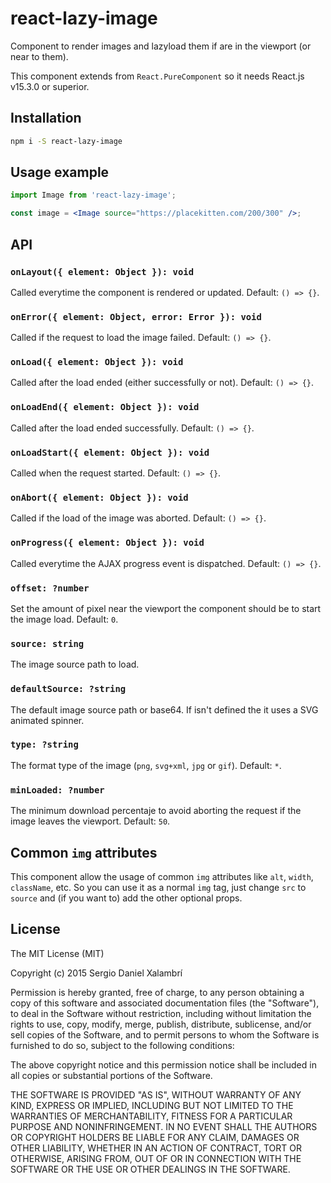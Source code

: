 # react-lazy-image
Component to render images and lazyload them if are in the viewport (or near to them).

This component extends from `React.PureComponent` so it needs React.js v15.3.0 or superior.

## Installation
```bash
npm i -S react-lazy-image
```

## Usage example
```jsx
import Image from 'react-lazy-image';

const image = <Image source="https://placekitten.com/200/300" />;
```

## API

### `onLayout({ element: Object }): void`
Called everytime the component is rendered or updated. Default: `() => {}`.

### `onError({ element: Object, error: Error }): void`
Called if the request to load the image failed. Default: `() => {}`.

### `onLoad({ element: Object }): void`
Called after the load ended (either successfully or not). Default: `() => {}`.

### `onLoadEnd({ element: Object }): void`
Called after the load ended successfully. Default: `() => {}`.

### `onLoadStart({ element: Object }): void`
Called when the request started. Default: `() => {}`.

### `onAbort({ element: Object }): void`
Called if the load of the image was aborted. Default: `() => {}`.

### `onProgress({ element: Object }): void`
Called everytime the AJAX progress event is dispatched. Default: `() => {}`.

### `offset: ?number`
Set the amount of pixel near the viewport the component should be to start the image load. Default: `0`.

### `source: string`
The image source path to load.

### `defaultSource: ?string`
The default image source path or base64. If isn't defined the it uses a SVG animated spinner.

### `type: ?string`
The format type of the image (`png`, `svg+xml`, `jpg` or `gif`). Default: `*`.

### `minLoaded: ?number`
The minimum download percentaje to avoid aborting the request if the image leaves the viewport. Default: `50`.

## Common `img` attributes
This component allow the usage of common `img` attributes like `alt`, `width`, `className`, etc. So you can use it as a normal `img` tag, just change `src` to `source` and (if you want to) add the other optional props.

## License
The MIT License (MIT)

Copyright (c) 2015 Sergio Daniel Xalambrí

Permission is hereby granted, free of charge, to any person obtaining a copy
of this software and associated documentation files (the "Software"), to deal
in the Software without restriction, including without limitation the rights
to use, copy, modify, merge, publish, distribute, sublicense, and/or sell
copies of the Software, and to permit persons to whom the Software is
furnished to do so, subject to the following conditions:

The above copyright notice and this permission notice shall be included in all
copies or substantial portions of the Software.

THE SOFTWARE IS PROVIDED "AS IS", WITHOUT WARRANTY OF ANY KIND, EXPRESS OR
IMPLIED, INCLUDING BUT NOT LIMITED TO THE WARRANTIES OF MERCHANTABILITY,
FITNESS FOR A PARTICULAR PURPOSE AND NONINFRINGEMENT. IN NO EVENT SHALL THE
AUTHORS OR COPYRIGHT HOLDERS BE LIABLE FOR ANY CLAIM, DAMAGES OR OTHER
LIABILITY, WHETHER IN AN ACTION OF CONTRACT, TORT OR OTHERWISE, ARISING FROM,
OUT OF OR IN CONNECTION WITH THE SOFTWARE OR THE USE OR OTHER DEALINGS IN THE
SOFTWARE.
